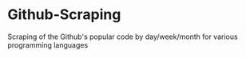 # Github-Scraping
Scraping of the Github's popular code by day/week/month for various programming languages
